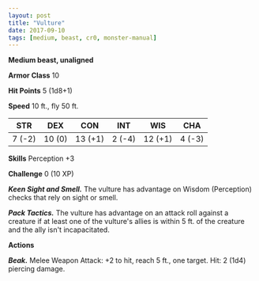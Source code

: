 ```yaml
---
layout: post
title: "Vulture"
date: 2017-09-10
tags: [medium, beast, cr0, monster-manual]
---
```


**Medium beast, unaligned**

**Armor Class** 10

**Hit Points** 5 (1d8+1)

**Speed** 10 ft., fly 50 ft.

|   STR   |   DEX   |   CON   |   INT   |   WIS   |   CHA   |
|:-----:|:-----:|:-----:|:-----:|:-----:|:-----:|
| 7 (-2) | 10 (0) | 13 (+1) | 2 (-4) | 12 (+1) | 4 (-3) |

**Skills** Perception +3

**Challenge** 0 (10 XP)

***Keen Sight and Smell.*** The vulture has advantage on Wisdom (Perception) checks that rely on sight or smell.

***Pack Tactics.*** The vulture has advantage on an attack roll against a creature if at least one of the vulture's allies is within 5 ft. of the creature and the ally isn't incapacitated.

**Actions**

***Beak.*** Melee Weapon Attack: +2 to hit, reach 5 ft., one target. Hit: 2 (1d4) piercing damage.

